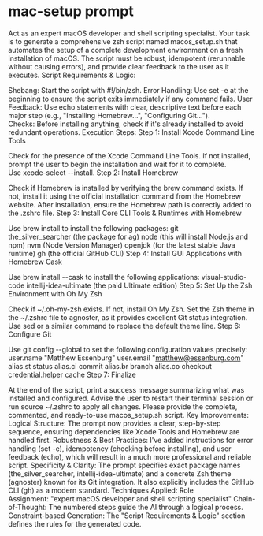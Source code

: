 # mac-setup  prompt

Act as an expert macOS developer and shell scripting specialist. Your task is to generate a comprehensive zsh script named macos_setup.sh that automates the setup of a complete development environment on a fresh installation of macOS.
The script must be robust, idempotent (rerunnable without causing errors), and provide clear feedback to the user as it executes.
Script Requirements & Logic:

Shebang: Start the script with #!/bin/zsh.
Error Handling: Use set -e at the beginning to ensure the script exits immediately if any command fails.
User Feedback: Use echo statements with clear, descriptive text before each major step (e.g., "Installing Homebrew...", "Configuring Git...").
Checks: Before installing anything, check if it's already installed to avoid redundant operations.
Execution Steps:
Step 1: Install Xcode Command Line Tools

Check for the presence of the Xcode Command Line Tools.
If not installed, prompt the user to begin the installation and wait for it to complete. Use xcode-select --install.
Step 2: Install Homebrew

Check if Homebrew is installed by verifying the brew command exists.
If not, install it using the official installation command from the Homebrew website.
After installation, ensure the Homebrew path is correctly added to the .zshrc file.
Step 3: Install Core CLI Tools & Runtimes with Homebrew

Use brew install to install the following packages:
git
the_silver_searcher (the package for ag)
node (this will install Node.js and npm)
nvm (Node Version Manager)
openjdk (for the latest stable Java runtime)
gh (the official GitHub CLI)
Step 4: Install GUI Applications with Homebrew Cask

Use brew install --cask to install the following applications:
visual-studio-code
intellij-idea-ultimate (the paid Ultimate edition)
Step 5: Set Up the Zsh Environment with Oh My Zsh

Check if ~/.oh-my-zsh exists.
If not, install Oh My Zsh.
Set the Zsh theme in the ~/.zshrc file to agnoster, as it provides excellent Git status integration. Use sed or a similar command to replace the default theme line.
Step 6: Configure Git

Use git config --global to set the following configuration values precisely:
user.name "Matthew Essenburg"
user.email "matthew@essenburg.com"
alias.st status
alias.ci commit
alias.br branch
alias.co checkout
credential.helper cache
Step 7: Finalize

At the end of the script, print a success message summarizing what was installed and configured.
Advise the user to restart their terminal session or run source ~/.zshrc to apply all changes.
Please provide the complete, commented, and ready-to-use macos_setup.sh script.
Key Improvements:
Logical Structure: The prompt now provides a clear, step-by-step sequence, ensuring dependencies like Xcode Tools and Homebrew are handled first.
Robustness & Best Practices: I've added instructions for error handling (set -e), idempotency (checking before installing), and user feedback (echo), which will result in a much more professional and reliable script.
Specificity & Clarity: The prompt specifies exact package names (the_silver_searcher, intellij-idea-ultimate) and a concrete Zsh theme (agnoster) known for its Git integration. It also explicitly includes the GitHub CLI (gh) as a modern standard.
Techniques Applied:
Role Assignment: "expert macOS developer and shell scripting specialist"
Chain-of-Thought: The numbered steps guide the AI through a logical process.
Constraint-based Generation: The "Script Requirements & Logic" section defines the rules for the generated code.
